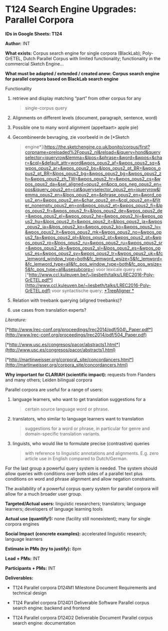 **T124** Search Engine Upgrades: Parallel Corpora
=================================================

**IDs in Google Sheets: T124**

**Author:** INT

**What exists:** Corpus search engine for single corpora (BlackLab);
Poly-GrETEL, Dutch Parallel Corpus with limited functionality;
functionality in the commercial Sketch Engine...

**What must be adapted / extended / created anew: Corpus search engine
for parallel corpora based on BlackLab search engine**

Functionality

1.  retrieve and display matching “part” from other corpus for any
    > single-corpus query

2.  Alignments on different levels (document, paragraph, sentence, word)

3.  Possible one to many word alignment (appeltaart&gt; apple pie)

4.  Gecombineerde bevraging, zie voorbeeld in de [*Sketch
    > engine*](https://the.sketchengine.co.uk/bonito/corpus/first?corpname=preloaded%2Fopus2_nl&reload=&iquery=hond&queryselector=iqueryrow&lemma=&lpos=&phrase=&word=&wpos=&char=&cql=&default_attr=word&wpos_opus2_af=&wpos_opus2_sq=&wpos_opus2_ar=&wpos_opus2_bs=&lpos_opus2_pt_BR=&wpos_opus2_pt_BR=&lpos_opus2_bg=&wpos_opus2_bg=&wpos_opus2_zh=&wpos_opus2_zh_TW=&wpos_opus2_hr=&wpos_opus2_cs=&wpos_opus2_da=&sel_aligned=opus2_en&pcq_pos_neg_opus2_en=pos&iquery_opus2_en=cat&queryselector_opus2_en=iqueryrow&lemma_opus2_en=&lpos_opus2_en=&phrase_opus2_en=&word_opus2_en=&wpos_opus2_en=&char_opus2_en=&cql_opus2_en=&filter_nonempty_opus2_en=on&wpos_opus2_et=&wpos_opus2_fi=&lpos_opus2_fr=&wpos_opus2_fr=&lpos_opus2_de=&wpos_opus2_de=&wpos_opus2_el=&wpos_opus2_he=&wpos_opus2_hi=&wpos_opus2_hu=&lpos_opus2_it=&wpos_opus2_it=&lpos_opus2_ja=&wpos_opus2_ja=&lpos_opus2_ko=&wpos_opus2_ko=&wpos_opus2_lv=&wpos_opus2_lt=&wpos_opus2_mk=&wpos_opus2_no=&wpos_opus2_fa=&wpos_opus2_pl=&lpos_opus2_pt=&wpos_opus2_pt=&wpos_opus2_ro=&lpos_opus2_ru=&wpos_opus2_ru=&wpos_opus2_sr=&wpos_opus2_sk=&wpos_opus2_sl=&lpos_opus2_es=&wpos_opus2_es=&wpos_opus2_sv=&wpos_opus2_tr=&wpos_opus2_uk=&fc_lemword_window_type=both&fc_lemword_wsize=5&fc_lemword=&fc_lemword_type=all&fc_pos_window_type=both&fc_pos_wsize=5&fc_pos_type=all&usesubcorp=)
    > voor lexicale query en
    > [*http://www.ccl.kuleuven.be/\~liesbeth/talks/LREC2016-Poly-GrETEL.pdf*](http://www.ccl.kuleuven.be/~liesbeth/talks/LREC2016-Poly-GrETEL.pdf)
    > voor syntactische query; [*TreeAligner
    > *](http://www.lrec-conf.org/proceedings/lrec2014/pdf/504_Paper.pdf)

5.  Relation with treebank querying (aligned treebanks)?

6.  use cases from translation experts?

*Literature:*

[*http://www.lrec-conf.org/proceedings/lrec2014/pdf/504\_Paper.pdf*](http://www.lrec-conf.org/proceedings/lrec2014/pdf/504_Paper.pdf)

[*http://www.usc.es/congresos/pacor/abstracts1.html*](http://www.usc.es/congresos/pacor/abstracts1.html)

[*http://martinweisser.org/corpora\_site/concordancers.html*](http://martinweisser.org/corpora_site/concordancers.html)

**Why important for CLARIAH (scientific impact):** requests from
Flanders and many others; Leiden bilingual corpora

Parallel corpora are useful for a range of users:

1.  language learners, who want to get translation suggestions for a
    > certain source language word or phrase.

2.  translators, who similar to language learners want to translation
    > suggestions for a word or phrase, in particular for genre and
    > domain-specific translation variants.

3.  linguists, who would like to formulate precise (contrastive) queries
    > with reference to linguistic annotations and alignments. E.g. zero
    > article use in English compared to Dutch/German.

For the last group a powerful query system is needed. The system should
allow queries with conditions over both sides of a parallel text plus
conditions on word and phrase alignment and allow negation constraints.

The availability of a powerful corpus query system for parallel corpora
will allow for a much broader user group.

**Targeted/Actual users:** linguistic researchers; translators; language
learners; developers of language learning tools

**Actual use (quantify!):** none (facility still nonexistent); many for
single corpora engines

**Social Impact** **(concrete examples):** accelerated linguistic
research; language learners

**Estimate in PMs (try to justify):** 8pm

**Lead + PMs:** INT

**Participants + PMs:** INT

**Deliverables:**

-   T124 Parallel corpora D124M1 Milestone Document Requirements and
    technical design

-   T124 Parallel corpora D124D1 Deliverable Software Parallel corpus
    search engine: backend and frontend

-   T124 Parallel corpora D124D2 Deliverable Document Parallel corpus
    search engine: documentation


